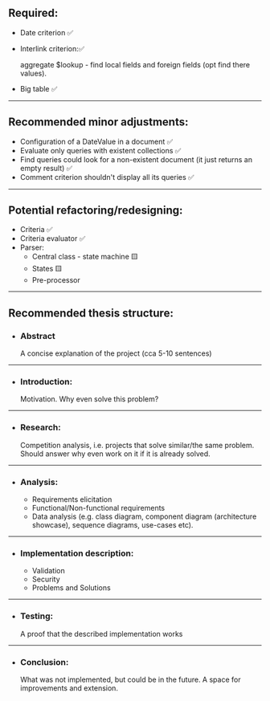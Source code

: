 ## Required:
- Date criterion ✅
- Interlink criterion:✅


    aggregate $lookup - find local fields and foreign fields (opt find there values).

- Big table ✅
---  
## Recommended minor adjustments:
- Configuration of a DateValue in a document ✅
- Evaluate only queries with existent collections ✅
- Find queries could look for a non-existent document (it just returns an empty result) ✅
- Comment criterion shouldn't display all its queries ✅
---  
## Potential refactoring/redesigning:
- Criteria ✅
- Criteria evaluator ✅
- Parser:
  - Central class - state machine 🟨
  - States 🟨
  - Pre-processor
---  
## Recommended thesis structure:
* ### Abstract
    A concise explanation of the project (cca 5-10 sentences)
---  
* ### Introduction:
    Motivation. Why even solve this problem?
---  
* ### Research:
    Competition analysis, i.e. projects that solve similar/the same problem. Should answer why even work on it if it is already solved.
---  
* ### Analysis:
  * Requirements elicitation
  * Functional/Non-functional requirements
  * Data analysis (e.g. class diagram, component diagram (architecture showcase), sequence diagrams, use-cases etc).
---  
* ### Implementation description:
  * Validation
  * Security
  * Problems and Solutions
---  
* ### Testing:
    A proof that the described implementation works
---  
* ### Conclusion:
    What was not implemented, but could be in the future. A space for improvements and extension.
